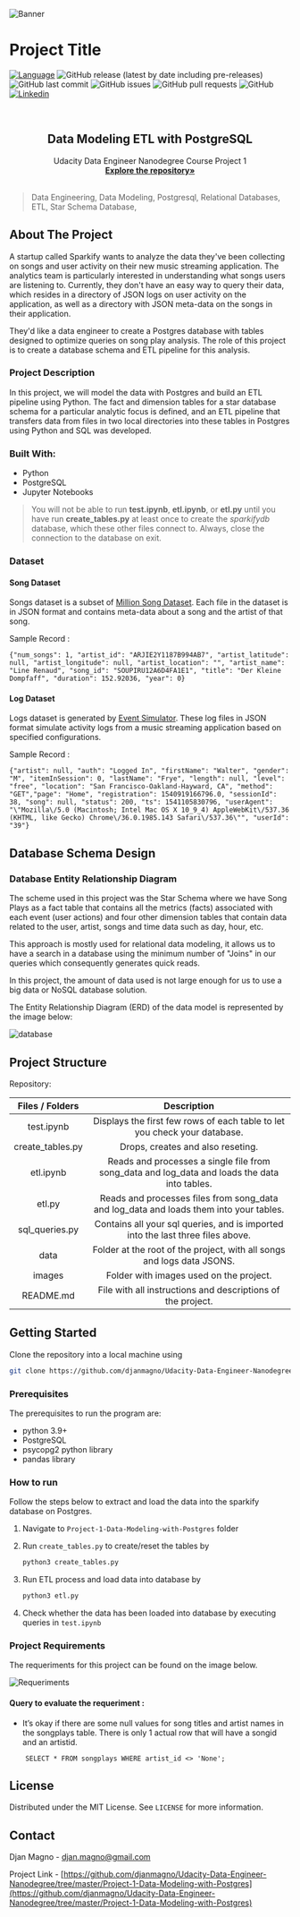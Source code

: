 <!-- Add banner here -->
![Banner](images/header_project_01.png)

# Project Title

<!-- Add buttons here -->
[![Language](https://img.shields.io/badge/Python-3.9%2B-brightgreen?style=flat&logo=Python)](https://www.python.org/downloads/release/python-365/) ![GitHub release (latest by date including pre-releases)](https://img.shields.io/github/v/release/djanmagno/Udacity-Data-Engineer-Nanodegree?color=red&include_prereleases)
![GitHub last commit](https://img.shields.io/github/last-commit/djanmagno/Udacity-Data-Engineer-Nanodegree?color=yellow)
![GitHub issues](https://img.shields.io/github/issues-raw/djanmagno/Udacity-Data-Engineer-Nanodegree?color=orange)
![GitHub pull requests](https://img.shields.io/github/issues-pr/djanmagno/Udacity-Data-Engineer-Nanodegree?color=blueviolet)
![GitHub](https://img.shields.io/github/license/djanmagno/Udacity-Data-Engineer-Nanodegree?color=yellowgreen)
[![Linkedin](https://img.shields.io/badge/Linkedin-blue?style=flat&logo=Linkedin)](https://www.linkedin.com/in/djanmagno)

<!-- PROJECT LOGO -->
<br />

<p align="center">
 <a href="https://github.com/djanmagno/Udacity-Data-Engineer-Nanodegree">
 </a>
 <h2 align="center"><b>Data Modeling ETL with PostgreSQL</b></h2>
 <p align="center">
  Udacity Data Engineer Nanodegree Course Project 1
  <br />
  <a href=https://github.com/djanmagno/Udacity-Data-Engineer-Nanodegree><strong>Explore the repository»</strong></a>
  <br />
  <br />
 </p>



</p>

> Data Engineering, Data Modeling, Postgresql, Relational Databases, ETL, Star Schema Database, 



<!-- ABOUT THE PROJECT -->

## About The Project

<!-- Describing the project in brief -->

A startup called Sparkify wants to analyze the data they've been collecting on songs and user activity on their new music streaming application. The analytics team is particularly interested in understanding what songs users are listening to. Currently, they don't have an easy way to query their data, which resides in a directory of JSON logs on user activity on the application, as well as a directory with JSON meta-data on the songs in their application.

They'd like a data engineer to create a Postgres database with tables designed to optimize queries on song play analysis. The role of this project is to create a database schema and ETL pipeline for this analysis. 

### Project Description

In this project, we will model the data with Postgres and build an ETL pipeline using Python. The fact and dimension tables for a star database schema for a particular analytic focus is defined, and an ETL pipeline that transfers data from files in two local directories into these tables in Postgres using Python and SQL was developed.

### Built With:

* Python
* PostgreSQL
* Jupyter Notebooks

> You will not be able to run **test.ipynb**, **etl.ipynb**, or **etl.py** until you have run **create_tables.py** at least once to create the *sparkifydb* database, which these other files connect to. Always, close the connection to the database on exit. 

### Dataset
#### Song Dataset
Songs dataset is a subset of [Million Song Dataset](http://millionsongdataset.com/).  Each file in the dataset is in JSON format and contains meta-data about a song and the artist of that song. 

Sample Record :
```
{"num_songs": 1, "artist_id": "ARJIE2Y1187B994AB7", "artist_latitude": null, "artist_longitude": null, "artist_location": "", "artist_name": "Line Renaud", "song_id": "SOUPIRU12A6D4FA1E1", "title": "Der Kleine Dompfaff", "duration": 152.92036, "year": 0}
```

#### Log Dataset
Logs dataset is generated by [Event Simulator](https://github.com/Interana/eventsim).  These log files in JSON format simulate activity logs from a music streaming application based on specified configurations.

Sample Record :
```
{"artist": null, "auth": "Logged In", "firstName": "Walter", "gender": "M", "itemInSession": 0, "lastName": "Frye", "length": null, "level": "free", "location": "San Francisco-Oakland-Hayward, CA", "method": "GET","page": "Home", "registration": 1540919166796.0, "sessionId": 38, "song": null, "status": 200, "ts": 1541105830796, "userAgent": "\"Mozilla\/5.0 (Macintosh; Intel Mac OS X 10_9_4) AppleWebKit\/537.36 (KHTML, like Gecko) Chrome\/36.0.1985.143 Safari\/537.36\"", "userId": "39"}
```



## Database Schema Design

### Database Entity Relationship Diagram 

The scheme used in this project was the Star Schema where we have Song Plays as a fact table that contains all the metrics (facts) associated with each event (user actions) and four other dimension tables that contain data related to the user, artist, songs and time data such as day, hour, etc.

This approach is mostly used for relational data modeling, it allows us to have a search in a database using the minimum number of "Joins" in our queries which consequently generates quick reads.

In this project, the amount of data used is not large enough for us to use a big data or NoSQL database solution.

The Entity Relationship Diagram (ERD) of the data model is represented by the image
below:

![database](images/erd_p1.png)

## Project Structure

Repository:

| Files / Folders  |                                     Description                                              |
| :--------------: | :------------------------------------------------------------------------------------------: |
|    test.ipynb    | Displays the first few rows of each table to let you check your database.                    |
| create_tables.py | Drops, creates and also reseting.                                                            |
|    etl.ipynb     | Reads and processes a single file from song_data and log_data and loads the data into tables.|
|      etl.py      | Reads and processes files from song_data and log_data and loads them into your tables.       |
|  sql_queries.py  | Contains all your sql queries, and is imported into the last three files above.              |
|       data       | Folder at the root of the project, with all songs and logs data JSONS.                       |
|      images      | Folder with images used on the project.                                                      |
|    README.md     | File with all instructions and descriptions of the project.                                                                              



<!-- GETTING STARTED -->

## Getting Started

Clone the repository into a local machine using

```sh
git clone https://github.com/djanmagno/Udacity-Data-Engineer-Nanodegree
```

### Prerequisites

The prerequisites to run the program are:

* python 3.9+
* PostgreSQL
* psycopg2 python library
* pandas library

### How to run

Follow the steps below to extract and load the data into the sparkify database on Postgres.

1. Navigate to `Project-1-Data-Modeling-with-Postgres` folder

2. Run `create_tables.py` to create/reset the tables by

   ```python
   python3 create_tables.py
   ```

3. Run ETL process and load data into database by 

   ```python
   python3 etl.py
   ```

4. Check whether the data has been loaded into database by executing queries in `test.ipynb`

### Project Requirements

The requeriments for this project can be found on the image below.

![Requeriments](images/review.udacity.com_.png)

#### Query to evaluate the requeriment :
  - It’s okay if there are some null values for song titles and artist names in the songplays table. There is only 1 actual row that will have a songid and an artistid.

```
    SELECT * FROM songplays WHERE artist_id <> 'None';
```

<!-- LICENSE -->

## License

Distributed under the MIT License. See `LICENSE` for more information.


<!-- CONTACT -->

## Contact

Djan Magno - djan.magno@gmail.com

Project Link - [https://github.com/djanmagno/Udacity-Data-Engineer-Nanodegree/tree/master/Project-1-Data-Modeling-with-Postgres](https://github.com/djanmagno/Udacity-Data-Engineer-Nanodegree/tree/master/Project-1-Data-Modeling-with-Postgres)